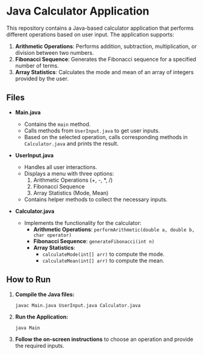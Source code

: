 # Java Calculator Application

This repository contains a Java-based calculator application that performs different operations based on user input. The application supports:

1. **Arithmetic Operations**: Performs addition, subtraction, multiplication, or division between two numbers.
2. **Fibonacci Sequence**: Generates the Fibonacci sequence for a specified number of terms.
3. **Array Statistics**: Calculates the mode and mean of an array of integers provided by the user.

## Files

- **Main.java**

  - Contains the `main` method.
  - Calls methods from `UserInput.java` to get user inputs.
  - Based on the selected operation, calls corresponding methods in `Calculator.java` and prints the result.
- **UserInput.java**

  - Handles all user interactions.
  - Displays a menu with three options:
    1. Arithmetic Operations (+, -, *, /)
    2. Fibonacci Sequence
    3. Array Statistics (Mode, Mean)
  - Contains helper methods to collect the necessary inputs.
- **Calculator.java**

  - Implements the functionality for the calculator:
    - **Arithmetic Operations**: `performArithmetic(double a, double b, char operator)`
    - **Fibonacci Sequence**: `generateFibonacci(int n)`
    - **Array Statistics**:
      - `calculateMode(int[] arr)` to compute the mode.
      - `calculateMean(int[] arr)` to compute the mean.

## How to Run

1. **Compile the Java files:**

   ```
   javac Main.java UserInput.java Calculator.java
   ```
2. **Run the Application:**

   ```bash
   java Main
   ```
3. **Follow the on-screen instructions** to choose an operation and provide the required inputs.
